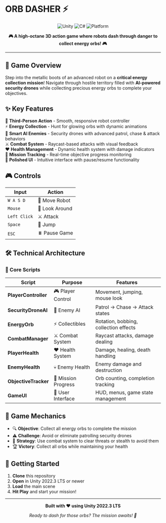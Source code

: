 # ORB DASHER ⚡

<div align="center">

![Unity](https://img.shields.io/badge/Unity-2022.3%20LTS-black?style=for-the-badge&logo=unity)
![C#](https://img.shields.io/badge/C%23-239120?style=for-the-badge&logo=c-sharp&logoColor=white)
![Platform](https://img.shields.io/badge/Platform-PC-blue?style=for-the-badge)

**🎮 A high-octane 3D action game where robots dash through danger to collect energy orbs! 🎮**

</div>

---

## 🌟 Game Overview

Step into the metallic boots of an advanced robot on a **critical energy collection mission**! Navigate through hostile territory filled with **AI-powered security drones** while collecting precious energy orbs to complete your objectives.

## ✨ Key Features

🎯 **Third-Person Action** - Smooth, responsive robot controller  
⚡ **Energy Collection** - Hunt for glowing orbs with dynamic animations  
🤖 **Smart AI Enemies** - Security drones with advanced patrol, chase & attack behaviors  
⚔️ **Combat System** - Raycast-based attacks with visual feedback  
❤️ **Health Management** - Dynamic health system with damage indicators  
🎯 **Mission Tracking** - Real-time objective progress monitoring  
🎨 **Polished UI** - Intuitive interface with pause/resume functionality  

## 🎮 Controls

| Input | Action |
|-------|--------|
| `W A S D` | 🏃 Move Robot |
| `Mouse` | 👀 Look Around |
| `Left Click` | ⚔️ Attack |
| `Space` | 🚀 Jump |
| `ESC` | ⏸️ Pause Game |

## 🛠️ Technical Architecture

### 🧠 Core Scripts

| Script | Purpose | Features |
|--------|---------|----------|
| **PlayerController** | 🎮 Player Control | Movement, jumping, mouse look |
| **SecurityDroneAI** | 🤖 Enemy AI | Patrol → Chase → Attack states |
| **EnergyOrb** | ⚡ Collectibles | Rotation, bobbing, collection effects |
| **CombatManager** | ⚔️ Combat System | Raycast attacks, damage dealing |
| **PlayerHealth** | ❤️ Health System | Damage, healing, death handling |
| **EnemyHealth** | 💀 Enemy Health | Enemy damage and destruction |
| **ObjectiveTracker** | 🎯 Mission Progress | Orb counting, completion tracking |
| **GameUI** | 🎨 User Interface | HUD, menus, game state management |

## 🎯 Game Mechanics

- 🔍 **Objective**: Collect all energy orbs to complete the mission
- ⚠️ **Challenge**: Avoid or eliminate patrolling security drones
- 💪 **Strategy**: Use combat system to clear threats or stealth to avoid them
- 🏆 **Victory**: Collect all orbs while maintaining your health

## 🚀 Getting Started

1. **Clone** this repository
2. **Open** in Unity 2022.3 LTS or newer
3. **Load** the main scene
4. **Hit Play** and start your mission!

---

<div align="center">

**Built with ❤️ using Unity 2022.3 LTS**

*Ready to dash for those orbs? The mission awaits! 🚀*

</div>
